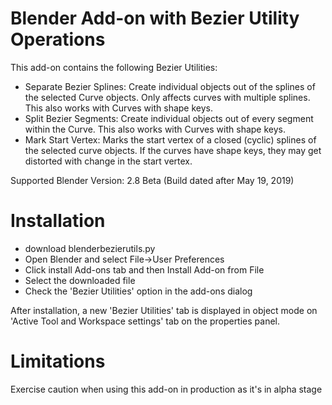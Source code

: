 # Blender Add-on with Bezier Utility Operations
This add-on contains the following Bezier Utilities:
- Separate Bezier Splines: Create individual objects out of the splines of the selected Curve objects. Only affects curves with multiple splines. This also works with Curves with shape keys.
- Split Bezier Segments: Create individual objects out of every segment within the Curve. This also works with Curves with shape keys.
- Mark Start Vertex: Marks the start vertex of a closed (cyclic) splines of the selected curve objects. If the curves have shape keys, they may get distorted with change in the start vertex. <br>

Supported Blender Version: 2.8 Beta (Build dated after May 19, 2019)

# Installation
- download blenderbezierutils.py
- Open Blender and select File->User Preferences
- Click install Add-ons tab and then Install Add-on from File
- Select the downloaded file
- Check the 'Bezier Utilities' option in the add-ons dialog

After installation, a new 'Bezier Utilities' tab is displayed in object mode on 'Active Tool and Workspace settings' tab on the properties panel.

# Limitations 
Exercise caution when using this add-on in production as it's in alpha stage
